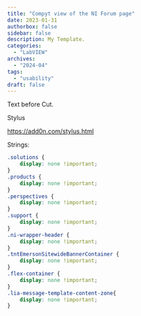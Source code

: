 ```yaml
---
title: "Compyt view of the NI Forum page"
date: 2023-01-31
authorbox: false
sidebar: false
description: My Template.
categories:
  - "LabVIEW"
archives:
  - "2024-04"
tags:
  - "usability"
draft: false
---
```

Text before Cut.
<!--more-->

Stylus

https://add0n.com/stylus.html

Strings:

```css
.solutions {
    display: none !important;
}
.products {
    display: none !important;
}
.perspectives {
    display: none !important;
}
.support {
    display: none !important;
}
.ni-wrapper-header {
    display: none !important;
}
.tntEmersonSitewideBannerContainer {
    display: none !important;
}
.flex-container {
    display: none !important;    
}
.lia-message-template-content-zone{
    display: none !important;    
}
```



